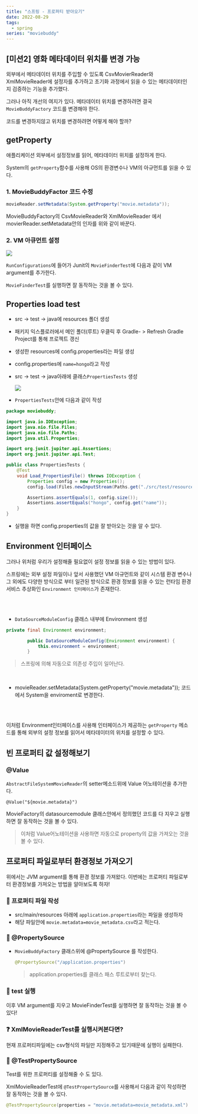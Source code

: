 ```yaml
---
title: "스프링 - 프로퍼티 받아오기"
date: 2022-08-29
tags:
  - spring
series: "moviebuddy"
---
```


## [미션2] 영화 메타데이터 위치를 변경 가능

외부에서 메타데이터 위치를 주입할 수 있도록 CsvMovierReader와 XmlMovieReader에 설정자를 추가하고 초기화 과정에서 읽을 수 있는 메타데이터인지 검증하는 기능을 추가했다.<br/>

그러나 아직 개선의 여지가 있다. 메타데이터 위치를 변경하려면 결국 `MovieBuddyFactory` 코드를 변경해야 한다.<br/>

코드를 변경하지않고 위치를 변경하려면 어떻게 해야 할까?

## getProperty

애플리케이션 외부에서 설정정보를 읽어, 메타데이터 위치를 설정하게 한다.<br/>

System의 `getProperty`함수를 사용해 OS의 환경변수나 VM의 아규먼트를 읽을 수 있다. <br/>

### 1. MovieBuddyFactor 코드 수정

```java
movieReader.setMetadata(System.getProperty("movie.metadata"));
```

MovieBuddyFactory의 CsvMovieReader와 XmlMovieReader 에서 movierReader.setMetadata안의 인자를 위와 같이 바꾼다.

### 2. VM 아큐먼트 설정

![](./argument.png)

`RunConfigurations`에 들어가 Junit의 `MovieFinderTest`에 다음과 같이 VM argument를 추가한다.<br/>

`MovieFinderTest`를 실행하면 잘 동작하는 것을 볼 수 있다.

## Properties load test

- src -> test -> java에 resources 폴더 생성

- 패키지 익스플로러에서 메인 폴더(루트) 우클릭 후 Gradle- > Refresh Gradle Project를 통해 프로젝트 갱신

- 생성한 resources에 config.properties라는 파일 생성

- config.properties에 `name=hongo`라고 작성

- src -> test -> java아래에 클래스`PropertiesTests` 생성

  ![](testclass.png)

- `PropertiesTests`안에 다음과 같이 작성

```java
package moviebuddy;

import java.io.IOException;
import java.nio.file.Files;
import java.nio.file.Paths;
import java.util.Properties;

import org.junit.jupiter.api.Assertions;
import org.junit.jupiter.api.Test;

public class PropertiesTests {
	@Test
	void Load_PropertiesFile() throws IOException {
		Properties config = new Properties();
		config.load(Files.newInputStream(Paths.get("./src/test/resources/config.properties")));

		Assertions.assertEquals(1, config.size());
		Assertions.assertEquals("hongo", config.get("name"));
	}
}
```

- 실행을 하면 config.properties의 값을 잘 받아오는 것을 알 수 있다.

## Environment 인터페이스

그러나 위처럼 우리가 설정해줄 필요없이 설정 정보를 읽을 수 있는 방법이 있다.<br/>

스프링에는 외부 설정 파일이나 앞서 사용했던 VM 아규먼트와 같이 시스템 환경 변수나 그 외에도 다양한 방식으로 부터 일관된 방식으로 환경 정보를 읽을 수 있는 런타임 환경 서비스 추상화인 `Environment 인터페이스`가 존재한다.

<br/> <br/>

- `DataSourceModuleConfig` 클래스 내부에 Environment 생성

```java
private final Environment environment;

		public DataSourceModuleConfig(Environment environment) {
			this.environment = environment;
		}
```

> 스프링에 의해 자동으로 의존성 주입이 일어난다.

<br/>

- movieReader.setMetadata(System.getProperty("movie.metadata")); 코드에서 System을 enviroment로 변경한다.

<br/> <br/>

이처럼 Environment인터페이스를 사용해 인터페이스가 제공하는 `getProperty` 메소드를 통해 외부의 설정 정보를 읽어서 메타데이터의 위치를 설정할 수 있다.



## 빈 프로퍼티 값 설정해보기

### @Value

`AbstractFileSystemMovieReader`의 setter메소드위에 Value 어노테이션을 추가한다. <br/>

`@Value("${movie.metadata}")`<br/>

MovieFactory의 datasourcemodule 클래스안에서 정의했던 코드를 다 지우고 실행하면 잘 동작하는 것을 볼 수 있다.

> 이처럼 Value어노테이션을 사용하면 자동으로 property의 값을 가져오는 것을 볼 수 있다.





## 프로퍼티 파일로부터 환경정보 가져오기

위에서는 JVM argument를 통해 환경 정보를 가져왔다. 이번에는 프로퍼티 파일로부터 환경정보를 가져오는 방법을 알아보도록 하자!



### 📌 프로퍼티 파일 작성

* src/main/resources 아래에 `application.properties`라는 파일을 생성하자
* 해당 파일안에 `movie.metadata=movie_metadata.csv`라고 적는다.



### 📌 @PropertySource

* `MovieBuddyFactory` 클래스위에 @PropertySource 를 작성한다.

  ```java
  @PropertySource("/application.properties")
  ```

  > application.properties를 클래스 패스 루트로부터 찾는다.



### 📌 test 실행

이후 VM argument를 지우고 MovieFinderTest를 실행하면 잘 동작하는 것을 볼 수 있다!



### ❓ XmlMovieReaderTest를 실행시켜본다면?

현재 프로퍼티파일에는 csv형식의 파일만 지정해주고 있기때문에 실행이 실패한다.



### 📌 @TestPropertySource

Test를 위한 프로퍼티를 설정해줄 수 도 있다.

XmlMovieReaderTest에 `@TestPropertySource`를 사용해서 다음과 같이 작성하면 잘 동작하는 것을 볼 수 있다.

```java
@TestPropertySource(properties = "movie.metadata=movie_metadata.xml")
```

